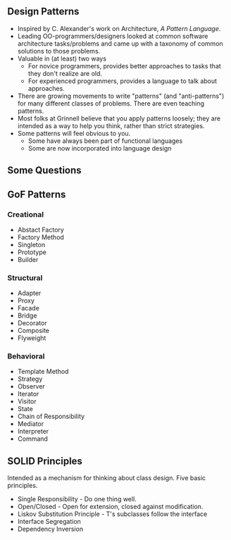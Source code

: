 Design Patterns
---------------

* Inspired by C. Alexander's work on Architecture, *A Pattern Language*.
* Leading OO-programmers/designers looked at common software architecture
  tasks/problems and came up with a taxonomy of common solutions to those
  problems.
* Valuable in (at least) two ways
    * For novice programmers, provides better approaches to
      tasks that they don't realize are old.
    * For experienced programmers, provides a language to talk about
      approaches.
* There are growing movements to write "patterns" (and "anti-patterns")
  for many different classes of problems.  There are even teaching
  patterns.
* Most folks at Grinnell believe that you apply patterns loosely; they are
  intended as a way to help you think, rather than strict strategies.
* Some patterns will feel obvious to you.
    * Some have always been part of functional languages
    * Some are now incorporated into language design

Some Questions
--------------

GoF Patterns
------------

### Creational

* Abstact Factory
* Factory Method
* Singleton
* Prototype
* Builder

### Structural

* Adapter
* Proxy
* Facade
* Bridge
* Decorator
* Composite
* Flyweight

### Behavioral

* Template Method
* Strategy
* Observer
* Iterator
* Visitor
* State
* Chain of Responsibility
* Mediator
* Interpreter
* Command

SOLID Principles
----------------

Intended as a mechanism for thinking about class design.  Five basic
principles.

* Single Responsibility - Do one thing well.
* Open/Closed - Open for extension, closed against modification.
* Liskov Substitution Principle - T's subclasses follow the interface
* Interface Segregation
* Dependency Inversion 
